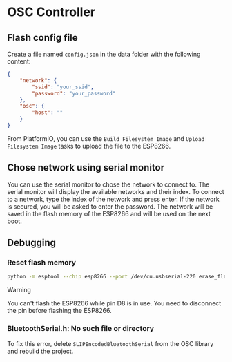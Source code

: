 # OSC Controller

## Flash config file

Create a file named `config.json` in the data folder with the following content:

```json
{
    "network": {
        "ssid": "your_ssid",
        "password": "your_password"
    },
    "osc": {
        "host": ""
    }
}
```
From PlatformIO, you can use the `Build Filesystem Image` and `Upload Filesystem Image` tasks to upload the file to the ESP8266.

## Chose network using serial monitor
You can use the serial monitor to chose the network to connect to. The serial monitor will display the available networks and their index. To connect to a network, type the index of the network and press enter. If the network is secured, you will be asked to enter the password. The network will be saved in the flash memory of the ESP8266 and will be used on the next boot.


## Debugging

### Reset flash memory

```bash
python -m esptool --chip esp8266 --port /dev/cu.usbserial-220 erase_flash
```

> [!WARNING]
> You can't flash the ESP8266 while pin D8 is in use. You need to disconnect the pin before flashing the ESP8266.

### BluetoothSerial.h: No such file or directory

To fix this error, delete `SLIPEncodedBluetoothSerial` from the OSC library and rebuild the project.
